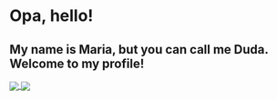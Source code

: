 <h1> Opa, hello! </h1>
<h2> My name is Maria, but you can call me Duda. Welcome to my profile! </h2>

<div>
  <a href="https://github.com/anuraghazra/github-readme-stats">
    <img align="center" src="https://github-readme-stats.vercel.app/api?username=OhMariaaaz&show_icons=true&theme=dracula" />
  </a>
  <a href="https://github.com/anuraghazra/convoychat">
    <img align="center" src="https://github-readme-stats.vercel.app/api/top-langs/?username=OhMariaaaz&theme=dracula" />
  </a>
</div>

